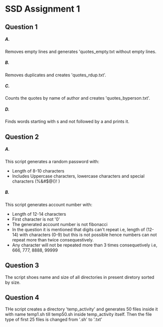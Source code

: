 # SSD Assignment 1

## Question 1
##### A.
Removes empty lines and generates 'quotes_empty.txt without empty lines.

##### B.
Removes duplicates and creates 'quotes_rdup.txt'.

##### C.
Counts the quotes by name of author and creates 'quotes_byperson.txt'.

##### D.
Finds words starting with s and not followed by a and prints it.


## Question 2
##### A.
This script generates a random password with:
- Length of 8-10 characters
- Includes Uppercase characters, lowercase characters and special characters (%&#$@()! )

##### B.
This script generates account number with:
- Length of 12-14 characters
- First character is not '0'
- The generated account number is not fibonacci
- In the question it is mentioned that digits can't repeat i.e, length of (12-14) with characters (0-9) but this is not possible hence numbers can not repeat more than twice consequestively.
- Any character will not be repeated more than 3 times consequetively i.e, 666, 777, 8888, 99999


## Question 3
The script shoes name and size of all directories in present diretory sorted by size.


## Question 4
THe script creates a directory 'temp_activity' and generates 50 files inside it with name temp1.sh till temp50.sh inside temp_activity itself. Then the file type of first 25 files is changed from '.sh' to '.txt'